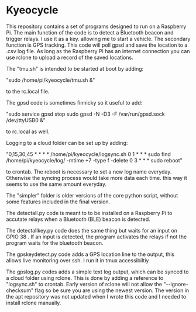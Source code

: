 # Kyeocycle
This repository contains a set of programs designed to run on a Raspberry Pi. The main function of the code is to detect a Bluetooth beacon and trigger relays. I use it as a key. allowing me to start a vehicle. The secondary function is GPS tracking.  This code will poll gpsd and save the location to a .csv log file. As long as the Raspberry Pi has an internet connection you can use rclone to upload a record of the saved locations. 

The "tmu.sh" is intended to be started at boot by adding:

  "sudo /home/pi/kyeocycle/tmu.sh &"

to the rc.local file. 

The gpsd code is sometimes finnicky so it useful to add:

  "sudo service gpsd stop
  sudo gpsd -N -D3 -F /var/run/gpsd.sock /dev/ttyUSB0 &"
 
 to rc.local as well.
 
Logging to a cloud folder can be set up by adding:
 
  "0,15,30,45 * * * * /home/pi/kyeocycle/logsync.sh
  0 1 * * * sudo find /home/pi/kyeocycle/log/ -mtime +7 -type f -delete
  0 3 * * * sudo reboot"
  
 to crontab. The reboot is necessary to set a new log name everyday. Otherwise the syncing process would take more data each time. this way it seems to use the same amount everyday.


The "simpler" folder is older versions of the core python script, without some features included in the final version.

The detectall.py  code is meant to to be installed on a Raspberry Pi to accutate relays when a Bluetooth (BLE) beacon is detected.

The detectallkey.py code does the same thing but waits for an input on GPIO 38 . If an input is detected, the program activates the relays if not the program waits for the bluetooth beacon.  

The gpskeydetect.py code adds a GPS location line to the output, this allows live monitoring over ssh. I run it in tmux accessibiltiy

The gpslog.py codes adds a simple text log output, which can be synced to a cloud folder using rclone. This is done by adding a reference to "logsync.sh" to crontab. Early version of rclone will not allow the "--ignore-checksum" flag so be sure you are using the newest version. The version in the apt repository was not updated when I wrote this code and I needed to install rclone manually.

